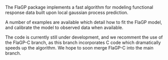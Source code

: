 The FlaGP package implements a fast algorithm for modeling functional response data built upon local gaussian process prediction.

A number of examples are available which detail how to fit the FlaGP model, and calibrate the model to observed data when available.

The code is currently still under development, and we recomment the use of the FlaGP-C branch, as this branch incorporates C code which
dramatically speeds up the algorithm. We hope to soon merge FlaGP-C into the main branch.
